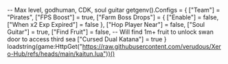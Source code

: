 -- Max level, godhuman, CDK, soul guitar
getgenv().Configs = {
    ["Team"] = "Pirates",
    ["FPS Boost"] = true,
    ["Farm Boss Drops"] = {
        ["Enable"] = false,
        ["When x2 Exp Expired"] = false
    },
    ["Hop Player Near"] = false,
    ["Soul Guitar"] = true,
    ["Find Fruit"] = false, -- Will find 1m+ fruit to unlock swan door to access third sea
    ["Cursed Dual Katana"] = true
}
loadstring(game:HttpGet("https://raw.githubusercontent.com/verudous/Xero-Hub/refs/heads/main/kaitun.lua"))()
